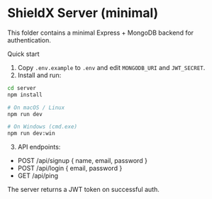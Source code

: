 # ShieldX Server (minimal)

This folder contains a minimal Express + MongoDB backend for authentication.

Quick start

1. Copy `.env.example` to `.env` and edit `MONGODB_URI` and `JWT_SECRET`.
2. Install and run:

```bash
cd server
npm install

# On macOS / Linux
npm run dev

# On Windows (cmd.exe)
npm run dev:win
```

3. API endpoints:
- POST /api/signup { name, email, password }
- POST /api/login { email, password }
- GET /api/ping

The server returns a JWT token on successful auth.
